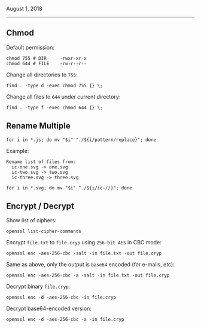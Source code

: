 August 1, 2018
___

## Chmod

Default permission:

    chmod 755 # DIR     -rwxr-xr-x
    chmod 644 # FILE    -rw-r--r--

Change all directories to `755`:

    find . -type d -exec chmod 755 {} \;

Change all files to `644` under current directory:

    find . -type f -exec chmod 644 {} \;

## Rename Multiple

    for i in *.js; do mv "$i" "./${i/pattern/replace}"; done

Example:

    Rename list of files from:
      ic-one.svg -> one.svg
      ic-two.svg -> two.svg
      ic-three.svg -> three.svg

    for i in *.svg; do mv "$i" "./${i/ic-//}"; done

## Encrypt / Decrypt

Show list of ciphers:

    openssl list-cipher-commands

Encrypt `file.txt` to `file.cryp` using `256-bit AES` in CBC mode:

    openssl enc -aes-256-cbc -salt -in file.txt -out file.cryp

Same as above, only the output is `base64` encoded (for e-mails, etc):

    openssl enc -aes-256-cbc -a -salt -in file.txt -out file.cryp

Decrypt binary `file.cryp`:

    openssl enc -d -aes-256-cbc -in file.cryp

Decrypt base64-encoded version:

    openssl enc -d -aes-256-cbc -a -in file.cryp
